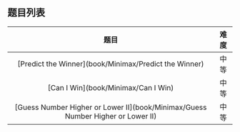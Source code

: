 ## 题目列表  
| 题目 | 难度 |  
|:---:|:---:|  
| [Predict the Winner](book/Minimax/Predict the Winner) | 中等 |   
| [Can I Win](book/Minimax/Can I Win) | 中等 |   
| [Guess Number Higher or Lower II](book/Minimax/Guess Number Higher or Lower II) | 中等 |   
